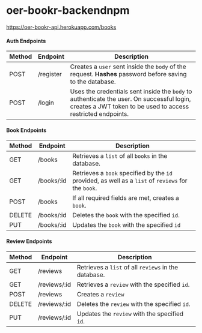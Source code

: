 # oer-bookr-backendnpm

https://oer-bookr-api.herokuapp.com/books

#### Auth Endpoints

| Method | Endpoint      | Description                                                                                                                                                                                                                                                                                         |
| ------ | ------------- | --------------------------------------------------------------------------------------------------------------------------------------------------------------------------------------------------------------------------------------------------------------------------------------------------- |
| POST   | /register | Creates a `user` sent inside the `body` of the request. **Hashes** password before saving to the database.                                                                                                                                           |
| POST   | /login    | Uses the credentials sent inside the `body` to authenticate the user. On successful login, creates a JWT token to be used to access restricted endpoints. |

#### Book Endpoints

| Method | Endpoint      | Description                                                                                                                                                                                                                                                                                         |
| ------ | ------------- | --------------------------------------------------------------------------------------------------------------------------------------------------------------------------------------------------------------------------------------------------------------------------------------------------- |
| GET    | /books    | Retrieves a `list` of all `books` in the database.                   |
| GET    | /books/:id | Retrieves a `book` specified by the `id` provided, as well as a `list` of `reviews` for the `book`. |
| POST   | /books    | If all required fields are met, creates a `book`. |
| DELETE | /books/:id | Deletes the `book` with the specified `id`. |
| PUT    | /books/:id | Updates the `book` with the specified `id`  |

#### Review Endpoints

| Method | Endpoint      | Description                                                                                                                                                                                                                                                                                         |
| ------ | ------------- | --------------------------------------------------------------------------------------------------------------------------------------------------------------------------------------------------------------------------------------------------------------------------------------------------- |
| GET    | /reviews   | Retrieves a `list` of all `reviews` in the database. |
| GET    | /reviews/:id | Retrieves a `review` with the specified `id`. |
| POST   | /reviews   | Creates a `review` |
| DELETE | /reviews/:id | Deletes the `review` with the specified `id`. |
| PUT    | /reviews/:id | Updates the `review` with the specified `id`. |
